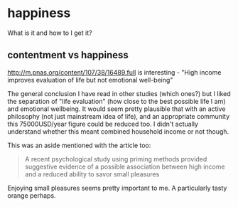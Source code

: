 # happiness

What is it and how to I get it?

## contentment vs happiness

http://m.pnas.org/content/107/38/16489.full is interesting - "High income improves evaluation of life but not emotional well-being"

The general conclusion I have read in other studies (which ones?) but I liked the separation of "life evaluation" (how close to the best possible life I am) and emotional wellbeing. It would seem pretty plausible that with an active philosophy (not just mainstream idea of life), and an appropriate community this 75000USD/year figure could be reduced too. I didn't actually understand whether this meant combined household income or not though. 

This was an aside mentioned with the article too:

> A recent psychological study using priming methods provided suggestive evidence of a possible association between high income and a reduced ability to savor small pleasures

Enjoying small pleasures seems pretty important to me. A particularly tasty orange perhaps.